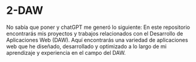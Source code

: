 # 2-DAW
No sabía que poner y chatGPT me generó lo siguiente: En este repositorio encontrarás mis proyectos y trabajos relacionados con el Desarrollo de Aplicaciones Web (DAW). Aquí encontrarás una variedad de aplicaciones web que he diseñado, desarrollado y optimizado a lo largo de mi aprendizaje y experiencia en el campo del DAW.
